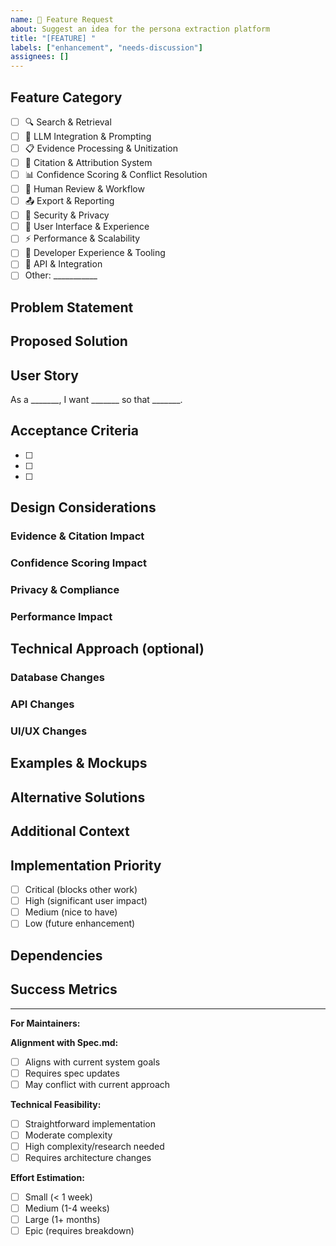 ```yaml
---
name: 🚀 Feature Request
about: Suggest an idea for the persona extraction platform
title: "[FEATURE] "
labels: ["enhancement", "needs-discussion"]
assignees: []
---
```


## Feature Category

- [ ] 🔍 Search & Retrieval
- [ ] 🧠 LLM Integration & Prompting
- [ ] 📋 Evidence Processing & Unitization
- [ ] 📌 Citation & Attribution System
- [ ] 📊 Confidence Scoring & Conflict Resolution
- [ ] 👥 Human Review & Workflow
- [ ] 📤 Export & Reporting
- [ ] 🔐 Security & Privacy
- [ ] 🎯 User Interface & Experience
- [ ] ⚡ Performance & Scalability
- [ ] 🔧 Developer Experience & Tooling
- [ ] 📱 API & Integration
- [ ] Other: ___________

## Problem Statement

<!-- What problem does this feature solve? What user need does it address? -->

## Proposed Solution

<!-- Describe your proposed solution in detail -->

## User Story

<!-- Write this as a user story: "As a [user type], I want [goal] so that [benefit]" -->

As a _______, I want _______ so that _______.

## Acceptance Criteria

<!-- Define what "done" looks like for this feature -->

- [ ] 
- [ ] 
- [ ] 

## Design Considerations

### Evidence & Citation Impact
<!-- How does this feature affect evidence traceability and citation accuracy? -->

### Confidence Scoring Impact  
<!-- How might this feature affect confidence calculations? -->

### Privacy & Compliance
<!-- Any PDPA/GDPR or privacy considerations? -->

### Performance Impact
<!-- Expected impact on system performance -->

## Technical Approach (optional)

<!-- If you have technical suggestions -->

### Database Changes
<!-- Any Prisma schema changes needed? -->

### API Changes
<!-- New endpoints or modifications needed? -->

### UI/UX Changes
<!-- Interface changes required? -->

## Examples & Mockups

<!-- Add mockups, wireframes, or examples if helpful -->

## Alternative Solutions

<!-- Describe alternative approaches you've considered -->

## Additional Context

<!-- Any other context, research, or examples -->

## Implementation Priority

<!-- From your perspective, how important is this? -->

- [ ] Critical (blocks other work)
- [ ] High (significant user impact)
- [ ] Medium (nice to have)
- [ ] Low (future enhancement)

## Dependencies

<!-- Does this depend on other features or external factors? -->

## Success Metrics

<!-- How would we measure the success of this feature? -->

---

**For Maintainers:**

**Alignment with Spec.md:**
- [ ] Aligns with current system goals
- [ ] Requires spec updates
- [ ] May conflict with current approach

**Technical Feasibility:**
- [ ] Straightforward implementation
- [ ] Moderate complexity
- [ ] High complexity/research needed
- [ ] Requires architecture changes

**Effort Estimation:**
- [ ] Small (< 1 week)
- [ ] Medium (1-4 weeks)  
- [ ] Large (1+ months)
- [ ] Epic (requires breakdown)

